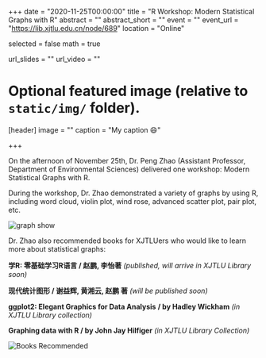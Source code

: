 +++
date = "2020-11-25T00:00:00"
title = "R Workshop: Modern Statistical Graphs with R"
abstract = ""
abstract_short = ""
event = ""
event_url = "https://lib.xjtlu.edu.cn/node/689"
location = "Online"

selected = false
math = true

url_slides = ""
url_video = ""

# Optional featured image (relative to `static/img/` folder).

[header]
image = ""
caption = "My caption :smile:"

+++

On the afternoon of November 25th, Dr. Peng Zhao (Assistant Professor, Department of Environmental Sciences) delivered one workshop: Modern Statistical Graphs with R.

During the workshop, Dr. Zhao demonstrated a variety of graphs by using R, including word cloud, violin plot, wind rose, advanced scatter plot, pair plot, etc.

![graph show](https://lib.xjtlu.edu.cn/sites/default/files/inline-images/2_6.png)

 

Dr. Zhao also recommended books for XJTLUers who would like to learn more about statistical graphs:

**学R: 零基础学习R语言 / 赵鹏, 李怡著** *(published, will arrive in XJTLU Library soon)*

**现代统计图形 / 谢益辉, 黄湘云, 赵鹏 著** *(will be published soon)*

**ggplot2: Elegant Graphics for Data Analysis** **/ by Hadley Wickham** *(in XJTLU Library collection)*

**Graphing data with R / by John Jay Hilfiger** *(in XJTLU Library Collection)*

![Books Recommended](https://lib.xjtlu.edu.cn/sites/default/files/inline-images/3_2.png)
